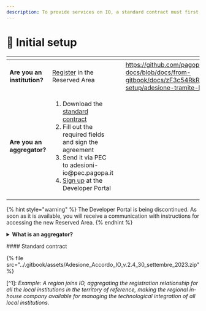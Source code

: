 ```yaml
---
description: To provide services on IO, a standard contract must first be signed.
---
```


# 🔢 Initial setup

<table data-card-size="large" data-view="cards"><thead><tr><th></th><th></th><th></th><th data-hidden data-card-target data-type="content-ref"></th></tr></thead><tbody><tr><td><strong>Are you an institution?</strong></td><td><a href="https://github.com/pagopa/devportal-docs/blob/docs/from-gitbook/docs/zF3c54RkRPgTmqLF0IKo/initial-setup/adesione-tramite-larea-riservata.md">Register</a> in the Reserved Area</td><td></td><td><a href="https://github.com/pagopa/devportal-docs/blob/docs/from-gitbook/docs/zF3c54RkRPgTmqLF0IKo/initial-setup/adesione-tramite-larea-riservata.md">https://github.com/pagopa/devportal-docs/blob/docs/from-gitbook/docs/zF3c54RkRPgTmqLF0IKo/initial-setup/adesione-tramite-larea-riservata.md</a></td></tr><tr><td><strong>Are you an</strong> <strong>aggregator?</strong></td><td><ol><li>Download the <a href="./#accordo-di-adesione">standard contract</a></li><li>Fill out the required fields and sign the agreement</li><li>Send it via PEC to adesioni-io@pec.pagopa.it</li><li><a href="https://github.com/pagopa/devportal-docs/blob/docs/from-gitbook/docs/zF3c54RkRPgTmqLF0IKo/initial-setup/iscrizione-al-developer-portal.md">Sign up</a> at the Developer Portal</li></ol></td><td></td><td></td></tr></tbody></table>

{% hint style="warning" %}
The Developer Portal is being discontinued. As soon as it is available, you will receive a communication with instructions for accessing the new Reserved Area.
{% endhint %}

<details>

<summary><strong>What is an aggregator?</strong></summary>

Institutions can join IO as aggregators of other service providers.

_Example: A region joins IO, aggregating the registration relationship for all the local institutions in the territory of reference, making the regional in-house company available for managing the technological integration of all local institutions._

The aggregation relationship among the service providers is regulated by agreements (including the cooperation agreements specified in art. 15 of Law 241/1990) and by the administrative documents necessary to provide the aggregator with the powers and assignments necessary to sign the standard contract also on behalf and to the benefit of the aggregated parties, accepting the observance of the obligations contained therein by the aggregated parties.

In this way, the aggregator guarantees that the obligations contained in the standard contract will be observed by the aggregated parties.

The aggregators must list all the institutions they represent for the purpose of registration with IO, via attachment 3 of the [standard contract](https://io.italia.it/assets/download/it/accordo-di-adesione-IO-2.4.zip), where they must communicate the complete list of institutions, indicating: name of the represented institution, address, fiscal code/vat no. and IPA (Public Administration Index) code.

<mark style="color:red;">**Important!**</mark>

If an institution wants to independently subscribe to other services (in addition to those made available by the aggregator), they must follow the complete onboarding procedure and sign the standard contract [in the Reserved Area.](https://github.com/pagopa/devportal-docs/blob/docs/from-gitbook/docs/zF3c54RkRPgTmqLF0IKo/initial-setup/adesione-tramite-larea-riservata.md).

The aggregator may **only** provide the services for which they were appointed by the aggregated institution, but **may not** replace the institution with respect to the services for which they did not receive a mandate.

</details>

\#### Standard contract

{% file src="../.gitbook/assets/Adesione_Accordo_IO_v.2.4_30_settembre_2023.zip" %}

\[^1]: _Example: A region joins IO, aggregating the registration relationship for all the local institutions in the territory of reference, making the regional in-house company available for managing the technological integration of all local institutions._
